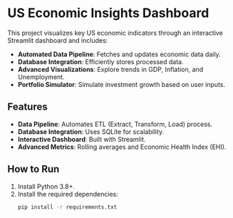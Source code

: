 # US Economic Insights Dashboard

This project visualizes key US economic indicators through an interactive Streamlit dashboard and includes:
- **Automated Data Pipeline**: Fetches and updates economic data daily.
- **Database Integration**: Efficiently stores processed data.
- **Advanced Visualizations**: Explore trends in GDP, Inflation, and Unemployment.
- **Portfolio Simulator**: Simulate investment growth based on user inputs.

## Features
- **Data Pipeline**: Automates ETL (Extract, Transform, Load) process.
- **Database Integration**: Uses SQLite for scalability.
- **Interactive Dashboard**: Built with Streamlit.
- **Advanced Metrics**: Rolling averages and Economic Health Index (EHI).

## How to Run
1. Install Python 3.8+.
2. Install the required dependencies:
   ```bash
   pip install -r requirements.txt
